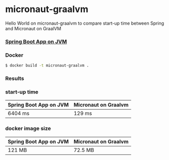 # micronaut-graalvm
Hello World on micronaut-graalvm to compare start-up time between Spring and Micronaut on GraalVM

### [Spring Boot App on JVM](https://github.com/danielcifuentes54/start-up-time)

### Docker

```sh
$ docker build -t micronaut-graalvm .
```

### Results
### start-up time

| Spring Boot App on JVM | Micronaut on Graalvm |
| ------ | ------ |
| 6404 ms | 129 ms |

### docker image size

| Spring Boot App on JVM | Micronaut on Graalvm |
| ------ | ------ |
| 121 MB | 72.5 MB |
